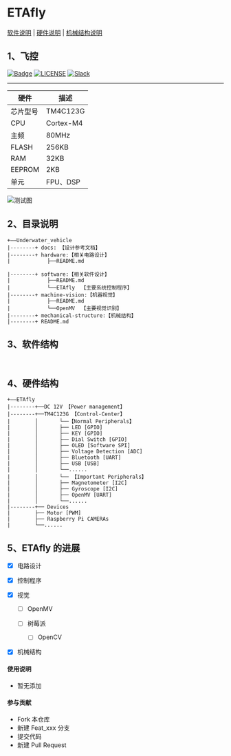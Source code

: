 # ETAfly

[软件说明](./software/README.md) |
[硬件说明](./hardware/README.md) |
[机械结构说明](./graphic_model/README.md)

## 1、飞控
[![Badge](https://img.shields.io/badge/link-996.icu-%23FF4D5B.svg)](https://996.icu/#/en_US)
[![LICENSE](https://img.shields.io/badge/license-Anti%20996-blue.svg)](https://github.com/996icu/996.ICU/blob/master/LICENSE)
[![Slack](https://img.shields.io/badge/slack-996icu-green.svg)](https://join.slack.com/t/996icu/shared_invite/enQtNTg4MjA3MzA1MzgxLWQyYzM5M2IyZmIyMTVjMzU5NTE5MGI5Y2Y2YjgwMmJiMWMxMWMzNGU3NDJmOTdhNmRlYjJlNjk5ZWZhNWIwZGM)

---

| 硬件 | 描述 |
| -- | -- |
|芯片型号| TM4C123G |
|CPU| Cortex-M4 |
|主频| 80MHz |
|FLASH| 256KB |
|RAM|  32KB |
|EEPROM|  2KB |
|单元| FPU、DSP |


![测试图](https://images.gitee.com/uploads/images/2019/0616/200438_0de3e8c3_2330851.jpeg "2019.5.29.jpg")


## 2、目录说明
```
+——Underwater_vehicle
|--------+ docs: 【设计参考文档】
|--------+ hardware:【相关电路设计】      
|            ├──README.md

|--------+ software:【相关软件设计】
|            ├──README.md
|			 └──ETAfly  【主要系统控制程序】
|--------+ machine-vision:【机器视觉】
|            ├──README.md
|			 └──OpenMV  【主要视觉识别】
|--------+ mechanical-structure:【机械结构】
|--------+ README.md
```

## 3、软件结构
```


```

## 4、硬件结构


```
+——ETAfly
|--------+──DC 12V 【Power management】 
|--------+──TM4C123G 【Control-Center】                  
|        │       └──【Normal Peripherals】
|        │       ├── LED [GPIO]   
|        │       ├── KEY [GPIO]  
|        │       ├── Dial Switch [GPIO]   
|        │       ├── OLED [Software SPI]       
|        │       ├── Voltage Detection [ADC]             
|        │       ├── Bluetooth [UART]       
|        │       ├── USB [USB]
|        │       └──......  
|        │       └── 【Important Peripherals】
|        │       ├── Magnetometer [I2C]
|        │       ├── Gyroscope [I2C]   
|        │       ├── OpenMV [UART]
|        │       └──...... 
|--------+── Devices
|        ├── Motor [PWM]
|        ├── Raspberry Pi CAMERAs 
|        └──...... 
```






## 5、ETAfly 的进展
- [X] 电路设计

	
- [X] 控制程序


- [X] 视觉
	- [ ] OpenMV

	- [ ] 树莓派
		- [ ] OpenCV


- [X] 机械结构






#### 使用说明

- 暂无添加

#### 参与贡献

- Fork 本仓库
- 新建 Feat_xxx 分支
- 提交代码
- 新建 Pull Request





